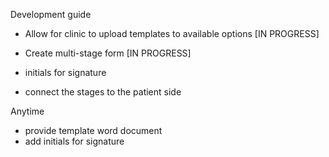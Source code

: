 Development guide
- Allow for clinic to upload templates to available options [IN PROGRESS]
- Create multi-stage form [IN PROGRESS]
- initials for signature

- connect the stages to the patient side


Anytime
- provide template word document
- add initials for signature